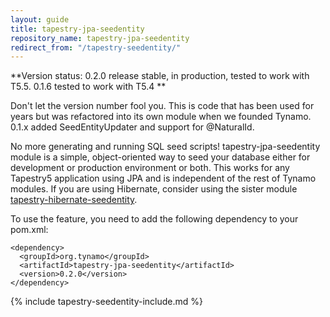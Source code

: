 ```yaml
---
layout: guide
title: tapestry-jpa-seedentity
repository_name: tapestry-jpa-seedentity
redirect_from: "/tapestry-seedentity/"
---
```

<div markdown="1" class="alert alert-info">
**Version status: 0.2.0 release stable, in production, tested to work with T5.5. 0.1.6 tested to work with T5.4 **

Don't let the version number fool you. This is code that has been used for years but was refactored into its own module when we founded Tynamo. 0.1.x added SeedEntityUpdater and support for @NaturalId.
</div>

No more generating and running SQL seed scripts! tapestry-jpa-seedentity module is a simple, object-oriented way to seed your database either for development or production environment or both. This works for any Tapestry5 application using JPA and is independent of the rest of Tynamo modules. If you are using Hibernate,
consider using the sister module [tapestry-hibernate-seedentity](http://www.tynamo.org/tapestry-hibernate-seedentity+guide/).

To use the feature, you need to add the following dependency to your pom.xml:

	<dependency>
	  <groupId>org.tynamo</groupId>
	  <artifactId>tapestry-jpa-seedentity</artifactId>
	  <version>0.2.0</version>
	</dependency>

{% include tapestry-seedentity-include.md %}
